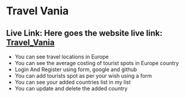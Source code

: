 
# Travel Vania

## Live Link: Here goes the website live link: [Travel_Vania](https://travel-vania.web.app/)


 - You can see travel locations in Europe
 - You can see the average costing of tourist spots in Europe country 
 - Login And Register using form, google and github
 - You can add tourists spot as per your wish using a form
 - You can see your added countries list in my list
 - You can update and delete the added country

